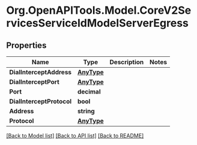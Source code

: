 
# Org.OpenAPITools.Model.CoreV2ServicesServiceIdModelServerEgress

## Properties

Name | Type | Description | Notes
------------ | ------------- | ------------- | -------------
**DialInterceptAddress** | [**AnyType**](.md) |  | 
**DialInterceptPort** | [**AnyType**](.md) |  | 
**Port** | **decimal** |  | 
**DialInterceptProtocol** | **bool** |  | 
**Address** | **string** |  | 
**Protocol** | [**AnyType**](.md) |  | 

[[Back to Model list]](../README.md#documentation-for-models)
[[Back to API list]](../README.md#documentation-for-api-endpoints)
[[Back to README]](../README.md)


